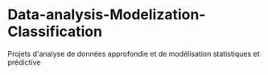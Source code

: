 # Data-analysis-Modelization-Classification
Projets d'analyse de données approfondie et de modélisation statistiques et prédictive
